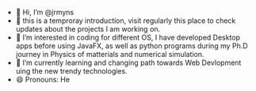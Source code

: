 
- 👋 Hi, I’m @jrmyns
- 💞️ this is a temproray introduction, visit regularly this place to check  updates about the projects I am working on.
- 👀 I’m interested in coding for different OS, I have developed Desktop apps before using JavaFX, as well as python programs during my Ph.D journey in Physics of matterials and numerical simulation.
- 🌱 I’m currently learning and changing path towards Web Devlopment uing the new trendy technologies.
- 😄 Pronouns: He

<!---
jrmyns/jrmyns is a ✨ special ✨ repository because its `README.md` (this file) appears on your GitHub profile.
You can click the Preview link to take a look at your changes.
--->

